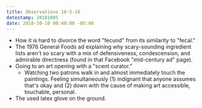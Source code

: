 ```yaml
---
title: Observations 10-5-18
datestamp: 20181005
date: 2018-10-10 00:49:00 -05:00
---
```


- How it is hard to divorce the word "fecund" from its similarity to "fecal."
- The 1976 General Foods ad explaining why scary-sounding ingredient lists aren't so scary with a mix of defensiveness, condescension, and admirable directness (found in that Facebook "mid-century ad" page).
- Going to an art opening with a "scent curator.”
	- Watching two patrons walk in and almost immediately touch the paintings. Feeling simultaneously (1) indignant that anyone assumes that's okay and (2) down with the cause of making art accessible, touchable, personal.
- The used latex glove on the ground.
